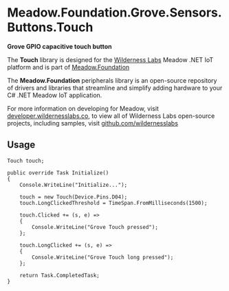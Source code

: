 # Meadow.Foundation.Grove.Sensors.Buttons.Touch

**Grove GPIO capacitive touch button**

The **Touch** library is designed for the [Wilderness Labs](www.wildernesslabs.co) Meadow .NET IoT platform and is part of [Meadow.Foundation](https://developer.wildernesslabs.co/Meadow/Meadow.Foundation/)

The **Meadow.Foundation** peripherals library is an open-source repository of drivers and libraries that streamline and simplify adding hardware to your C# .NET Meadow IoT application.

For more information on developing for Meadow, visit [developer.wildernesslabs.co](http://developer.wildernesslabs.co/), to view all of Wilderness Labs open-source projects, including samples, visit [github.com/wildernesslabs](https://github.com/wildernesslabs/)

## Usage

```
Touch touch;

public override Task Initialize()
{
    Console.WriteLine("Initialize...");

    touch = new Touch(Device.Pins.D04);
    touch.LongClickedThreshold = TimeSpan.FromMilliseconds(1500);

    touch.Clicked += (s, e) =>
    {
        Console.WriteLine("Grove Touch pressed");
    };

    touch.LongClicked += (s, e) =>
    {
        Console.WriteLine("Grove Touch long pressed");
    };

    return Task.CompletedTask;
}

        
```

